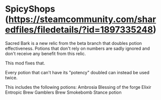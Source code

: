 # SpicyShops (https://steamcommunity.com/sharedfiles/filedetails/?id=1897335248)
Sacred Bark is a new relic from the beta branch that doubles potion effectiveness. Potions that don't rely on numbers are sadly ignored and don't receive any benefit from this relic.

This mod fixes that.

Every potion that can't have its "potency" doubled can instead be used twice.

This includes the following potions:
Ambrosia
Blessing of the forge
Elixir
Entropic Brew
Gamblers Brew
Smokebomb
Stance potion

